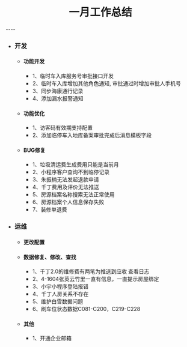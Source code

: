 <div>
	<H1 align = "center">一月工作总结</H1>
</div>
----

- ### 开发
	- #### 功能开发
		- 1、临时车入库服务号审批接口开发
		- 2、临时车入库增加其他角色通知, 审批通过时增加审批人手机号
		- 3、同步海康通行记录
		- 4、添加漏水报警通知
	- #### 功能优化
		- 1、访客码有效期支持配置
		- 2、添加临停车入地库备案审批完成后消息模板字段
	- #### BUG修复
		- 1、垃圾清运费生成费用只能是当前月
		- 2、小程序客户查询不到临停记录
		- 3、朱振楠无法发起退款申请
		- 4、千丁费用及评价无法推送
		- 5、房源档案名称搜索无法正常使用
		- 6、房源档案个人信息保存失败
		- 7、装修单退费
- ### 运维
	- #### 更改配置
	- #### 数据修复、修改、查找
		- 1、千丁2.0的维修费有两笔为推送到应收 查看日志
		- 2、4-1604张英云竹里一直有信息，一直提示房屋绑定
		- 3、小宇小程序登陆报错
		- 4、千丁人房关系不存在
		- 5、维护白雪数据问题
		- 6、刷车位状态数据C081-C200，C219-C228
	- #### 其他
		- 1、开通企业邮箱